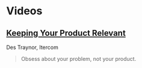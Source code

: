 # Videos

## [Keeping Your Product Relevant](https://www.youtube.com/watch?v=8PT40bNEKtM)

Des Traynor, Itercom

> Obsess about your problem, not your product.
